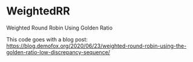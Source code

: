 # WeightedRR
Weighted Round Robin Using Golden Ratio

This code goes with a blog post: https://blog.demofox.org/2020/06/23/weighted-round-robin-using-the-golden-ratio-low-discrepancy-sequence/
